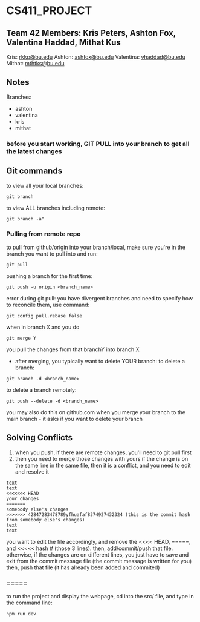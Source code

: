 # CS411_PROJECT

## Team 42 Members: Kris Peters, Ashton Fox, Valentina Haddad, Mithat Kus
Kris: rkkp@bu.edu
Ashton: ashfox@bu.edu
Valentina: vhaddad@bu.edu
Mithat: mthtks@bu.edu

## Notes

Branches: 
* ashton
* valentina
* kris
* mithat

### before you start working, GIT PULL into your branch to get all the latest changes

## Git commands
to view all your local branches:
```
git branch
```
to view ALL branches including remote:
```
git branch -a"
```
### Pulling from remote repo
to pull from github/origin into your branch/local, make sure you're in the branch you want to pull into and run:
```
git pull
```
pushing a branch for the first time:
```
git push -u origin <branch_name>
```
error during git pull: you have divergent branches and need to specify how to reconcile them, use command:
```
git config pull.rebase false
```
when in branch X and you do
```
git merge Y
```
you pull the changes from that branchY into branch X
* after merging, you typically want to delete YOUR branch:
to delete a branch:
```
git branch -d <branch_name>
```
to delete a branch remotely:
```
git push --delete -d <branch_name>
```
you may also do this on github.com when you merge your branch to the main branch - it asks if you want to delete your branch

## Solving Conflicts
1. when you push, if there are remote changes, you'll need to git pull first
2. then you need to merge those changes with yours
if the change is on the same line in the same file, then it is a conflict, and you need to edit and resolve it
```
text
text
<<<<<<< HEAD
your changes
=======
somebody else's changes
>>>>>>> 42847283478789yfhuafaf8374927432324 (this is the commit hash from somebody else's changes)
text
text
```
you want to edit the file accordingly, and remove the <<<< HEAD, =====, and <<<<< hash # (those 3 lines). then, add/commit/push that file. 
otherwise, if the changes are on different lines, you just have to save and exit from the commit message file (the commit message is written for you) then, push that file (it has already been added and commited)

### =====


to run the project and display the webpage, cd into the src/ file, and type in the command line:
```
npm run dev
```

